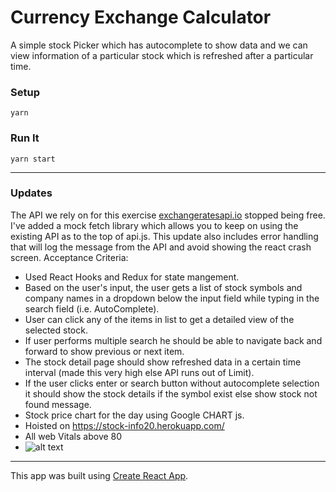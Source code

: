 # Currency Exchange Calculator

A simple stock Picker which has autocomplete to show data and we can view information of a particular stock which is refreshed after a particular time.

### Setup

`yarn`

### Run It

`yarn start`

---

### Updates

The API we rely on for this exercise [exchangeratesapi.io](https://www.alphavantage.co/) stopped being free. I've added a mock fetch library which allows you to keep on using the existing API as to the top of api.js. This update also includes error handling that will log the message from the API and avoid showing the react crash screen.
Acceptance Criteria:

-   Used React Hooks and Redux for state mangement.
-   Based on the user's input, the user gets a list of stock symbols and company
    names in a dropdown below the input field while typing in the search field (i.e.
    AutoComplete).
-   User can click any of the items in list to get a detailed view of the selected stock.
-   If user performs multiple search he should be able to navigate back and forward to show previous or next item.
-   The stock detail page should show refreshed data in a certain time interval (made this very high else API runs out of Limit).
-   If the user clicks enter or search button without autocomplete selection it should show the stock details if the symbol exist else show stock not found message.
-   Stock price chart for the day using Google CHART js.
-   Hoisted on https://stock-info20.herokuapp.com/
-   All web Vitals above 80
-   ![alt text](https://user-images.githubusercontent.com/6905324/145756100-9a1ce6f9-7ea7-428d-a6f3-955543976a10.png)

---

This app was built using [Create React App](https://create-react-app.dev/).
